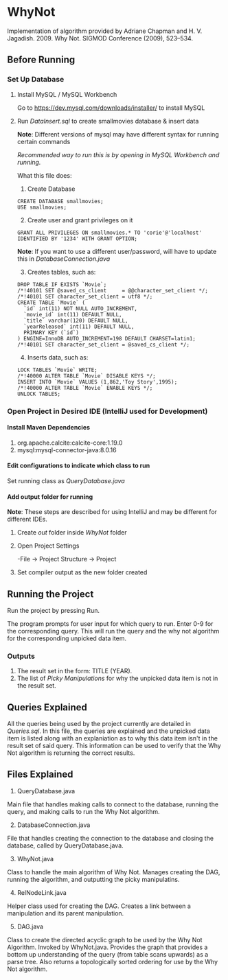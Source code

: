 # WhyNot
Implementation of algorithm provided by Adriane Chapman and H. V. Jagadish. 2009. Why Not. SIGMOD Conference (2009), 523–534.



## Before Running
### Set Up Database
1. Install MySQL / MySQL Workbench

    Go to https://dev.mysql.com/downloads/installer/ to install MySQL

2. Run *DataInsert.sql* to create smallmovies database & insert data

    **Note**: Different versions of mysql may have different syntax for running certain commands

    *Recommended way to run this is by opening in MySQL Workbench and running.*

    What this file does:
    1. Create Database
    ```
    CREATE DATABASE smallmovies;
    USE smallmovies;
    ```
    2. Create user and grant privileges on it
    ```
    GRANT ALL PRIVILEGES ON smallmovies.* TO 'corie'@'localhost' IDENTIFIED BY '1234' WITH GRANT OPTION;
    ```
    **Note**: If you want to use a different user/password, will have to update this in *DatabaseConnection.java*

    3. Creates tables, such as:
    ```
    DROP TABLE IF EXISTS `Movie`;
    /*!40101 SET @saved_cs_client     = @@character_set_client */;
    /*!40101 SET character_set_client = utf8 */;
    CREATE TABLE `Movie` (
      `id` int(11) NOT NULL AUTO_INCREMENT,
      `movie_id` int(11) DEFAULT NULL,
      `title` varchar(120) DEFAULT NULL,
      `yearReleased` int(11) DEFAULT NULL,
      PRIMARY KEY (`id`)
    ) ENGINE=InnoDB AUTO_INCREMENT=198 DEFAULT CHARSET=latin1;
    /*!40101 SET character_set_client = @saved_cs_client */;
    ```
    4. Inserts data, such as:
    ```
    LOCK TABLES `Movie` WRITE;
    /*!40000 ALTER TABLE `Movie` DISABLE KEYS */;
    INSERT INTO `Movie` VALUES (1,862,'Toy Story',1995);
    /*!40000 ALTER TABLE `Movie` ENABLE KEYS */;
    UNLOCK TABLES;
    ```

### Open Project in Desired IDE (IntelliJ used for Development)
#### Install Maven Dependencies
1. org.apache.calcite:calcite-core:1.19.0
2. mysql:mysql-connector-java:8.0.16

#### Edit configurations to indicate which class to run

Set running class as *QueryDatabase.java*

#### Add output folder for running
**Note**: These steps are described for using IntelliJ and may be different for different IDEs.
1. Create *out* folder inside *WhyNot* folder

2. Open Project Settings

    -File -> Project Structure -> Project

3. Set compiler output as the new folder created

## Running the Project
Run the project by pressing Run.

The program prompts for user input for which query to run. Enter 0-9 for the corresponding query. This will run the query
and the why not algorithm for the corresponding unpicked data item.

### Outputs
1. The result set in the form: TITLE (YEAR).
2. The list of *Picky Manipulations* for why the unpicked data item is not in the result set.

## Queries Explained
All the queries being used by the project currently are detailed in *Queries.sql*. In this file, the queries are
explained and the unpicked data item is listed along with an explaniation as to why this data item isn't in the result
set of said query. This information can be used to verify that the Why Not algorithm is returning the correct results.

## Files Explained
1. QueryDatabase.java

Main file that handles making calls to connect to the database, running the query, and making calls to run the Why Not algorithm.

2. DatabaseConnection.java

File that handles creating the connection to the database and closing the database, called by QueryDatabase.java.

3. WhyNot.java

Class to handle the main algorithm of Why Not. Manages creating the DAG, running the algorithm, and outputting the picky
manipulatins.

4. RelNodeLink.java

Helper class used for creating the DAG. Creates a link between a manipulation and its parent manipulation.

5. DAG.java

Class to create the directed acyclic graph to be used by the Why Not Algorithm. Invoked by WhyNot.java. Provides the graph
that provides a bottom up understanding of the query (from table scans upwards) as a parse tree. Also returns a topologically
sorted ordering for use by the Why Not algorithm.